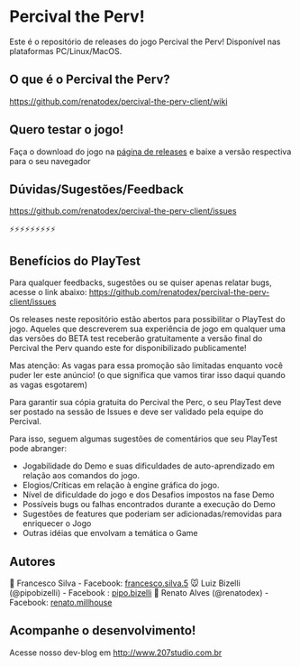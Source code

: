 # Percival the Perv! 
Este é o repositório de releases do jogo Percival the Perv! Disponível nas plataformas PC/Linux/MacOS.

## O que é o Percival the Perv?
https://github.com/renatodex/percival-the-perv-client/wiki

## Quero testar o jogo!
Faça o download do jogo na [página de releases](https://github.com/renatodex/percival-the-perv-client/releases) e baixe a versão respectiva para o seu navegador

## Dúvidas/Sugestões/Feedback
https://github.com/renatodex/percival-the-perv-client/issues

:zap::zap::zap::zap::zap::zap::zap::zap::zap:

## Benefícios do PlayTest

Para qualquer feedbacks, sugestões ou se quiser apenas relatar bugs, acesse o link abaixo:
https://github.com/renatodex/percival-the-perv-client/issues

Os releases neste repositório estão abertos para possibilitar o PlayTest do jogo. Aqueles que descreverem sua experiência de jogo em qualquer uma das versões do BETA test receberão gratuitamente a versão final do Percival the Perv quando este for disponibilizado publicamente!

Mas atenção: As vagas para essa promoção são limitadas enquanto você puder ler este anúncio! (o que significa que vamos tirar isso daqui quando as vagas esgotarem)

Para garantir sua cópia gratuita do Percival the Perc, o seu PlayTest deve ser postado na sessão de Issues e deve ser validado pela equipe do Percival.

Para isso, seguem algumas sugestões de comentários que seu PlayTest pode abranger:

- Jogabilidade do Demo e suas dificuldades de auto-aprendizado em relação aos comandos do jogo.
- Elogios/Críticas em relação à engine gráfica do jogo.
- Nível de dificuldade do jogo e dos Desafios impostos na fase Demo
- Possíveis bugs ou falhas encontrados durante a execução do Demo
- Sugestões de features que poderiam ser adicionadas/removidas para enriquecer o Jogo 
- Outras idéias que envolvam a temática o Game

## Autores

:wolf: Francesco Silva - Facebook: [francesco.silva.5](https://www.facebook.com/francesco.silva.5)
:mouse: Luiz Bizelli (@pipobizelli) - Facebook : [pipo.bizelli](https://www.facebook.com/pipo.bizelli)
:frog: Renato Alves (@renatodex) - Facebook: [renato.millhouse](https://www.facebook.com/renato.millhouse)

## Acompanhe o desenvolvimento!
Acesse nosso dev-blog em http://www.207studio.com.br
